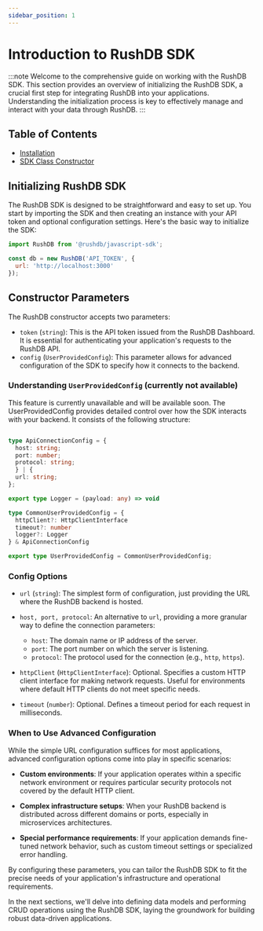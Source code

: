 ```yaml
---
sidebar_position: 1
---
```

# Introduction to RushDB SDK
:::note
Welcome to the comprehensive guide on working with the RushDB SDK. This section provides an overview of initializing the RushDB SDK, a crucial first step for integrating RushDB into your applications. Understanding the initialization process is key to effectively manage and interact with your data through RushDB.
:::

## Table of Contents

- [Installation](#initializing-rushdb-sdk)
- [SDK Class Constructor](#constructor-parameters)

## Initializing RushDB SDK

The RushDB SDK is designed to be straightforward and easy to set up. You start by importing the SDK and then creating an instance with your API token and optional configuration settings. Here's the basic way to initialize the SDK:

```javascript
import RushDB from '@rushdb/javascript-sdk';

const db = new RushDB('API_TOKEN', {
  url: 'http://localhost:3000'
});
```

## Constructor Parameters
The RushDB constructor accepts two parameters:

- `token` (`string`): This is the API token issued from the RushDB Dashboard. It is essential for authenticating your application's requests to the RushDB API.
- `config` (`UserProvidedConfig`): This parameter allows for advanced configuration of the SDK to specify how it connects to the backend.

### Understanding `UserProvidedConfig` (currently not available)
This feature is currently unavailable and will be available soon. The UserProvidedConfig provides detailed control over how the SDK interacts with your backend. It consists of the following structure:

```typescript

type ApiConnectionConfig = {
  host: string;
  port: number;
  protocol: string;
  } | {
  url: string;
};

export type Logger = (payload: any) => void

type CommonUserProvidedConfig = {
  httpClient?: HttpClientInterface
  timeout?: number
  logger?: Logger
} & ApiConnectionConfig

export type UserProvidedConfig = CommonUserProvidedConfig;
```

### Config Options

- `url` (`string`): The simplest form of configuration, just providing the URL where the RushDB backend is hosted.

- `host, port, protocol`: An alternative to `url`, providing a more granular way to define the connection parameters:
    - `host`: The domain name or IP address of the server.
    - `port`: The port number on which the server is listening.
    - `protocol`: The protocol used for the connection (e.g., `http`, `https`).

- `httpClient` (`HttpClientInterface`): Optional. Specifies a custom HTTP client interface for making network requests. Useful for environments where default HTTP clients do not meet specific needs.

- `timeout` (`number`): Optional. Defines a timeout period for each request in milliseconds.

### When to Use Advanced Configuration

While the simple URL configuration suffices for most applications, advanced configuration options come into play in specific scenarios:

- **Custom environments**: If your application operates within a specific network environment or requires particular security protocols not covered by the default HTTP client.

- **Complex infrastructure setups**: When your RushDB backend is distributed across different domains or ports, especially in microservices architectures.

- **Special performance requirements**: If your application demands fine-tuned network behavior, such as custom timeout settings or specialized error handling.

By configuring these parameters, you can tailor the RushDB SDK to fit the precise needs of your application's infrastructure and operational requirements.

In the next sections, we'll delve into defining data models and performing CRUD operations using the RushDB SDK, laying the groundwork for building robust data-driven applications.
